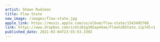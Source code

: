 ```yaml
---
artist: Shawn Rudiman
title: Flow State
new_image: /images/flow-state.jpg
apple_link: https://music.apple.com/us/album/flow-state/1543495768
link: https://www.dropbox.com/s/mtz61g305ap44ae/Flow%20State.zip?dl=1
published_date: 2021-03-04T23:55:53.339Z
---
```

